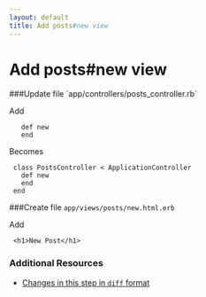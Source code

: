 ```yaml
---
layout: default
title: Add posts#new view
---
```


<h1 id="main">Add posts#new view</h1>
###Update file `app/controllers/posts_controller.rb`

Add
```
   def new
   end
```


Becomes
```
 class PostsController < ApplicationController
   def new
   end
 end

```


###Create file `app/views/posts/new.html.erb`

Add
```
 <h1>New Post</h1>
```



### Additional Resources

* [Changes in this step in `diff` format](https://github.com/software-academy/rails_getting_started_bdd/commit/70fbfd95b3bc29eac99dee41526eb1f28a8a9f1e)

